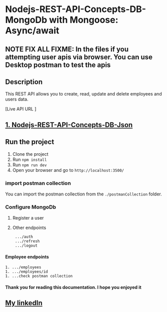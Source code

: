 # Nodejs-REST-API-Concepts-DB-MongoDb with Mongoose: Async/await

## NOTE FIX ALL FIXME: In the files if you attempting user apis via browser. You can use Desktop postman to test the apis

## Description

This REST API allows you to create, read, update and delete employees and users data.

[Live API URL ]

<!-- Check out MongoDb repo -->
## [1. Nodejs-REST-API-Concepts-DB-Json](https://github.com/rqkohistani/Nodejs-REST-API-Concepts-DB-Json)

## Run the project

1. Clone the project
1. Run `npm install`
1. Run `npm run dev`
1. Open your browser and go to `http://localhost:3500/`

### import postman collection

You can import the postman collection from the `./postmanCollection` folder.

### Configure MongoDb

1. Register a user
1. Other endpoints

        .../auth
        .../refresh
        .../logout

#### Employee endpoints

    1. .../employees
    1. .../employees/id
    1. ...check postman collection

#### Thank you for reading this documentation. I hope you enjoyed it

## [My linkedIn](https://www.linkedin.com/in/rashed-qazizada-1b64b68a/)
